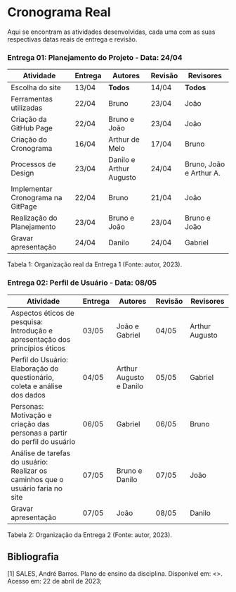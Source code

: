 # Cronograma Real

Aqui se encontram as atividades desenvolvidas, cada uma com as suas respectivas datas reais de entrega e revisão.


### Entrega 01: Planejamento do Projeto - Data: 24/04

| Atividade | Entrega | Autores | Revisão | Revisores |
|---|---|---|---|---|
| Escolha do site | 13/04 | **Todos** | 14/04 | **Todos** |
| Ferramentas utilizadas | 22/04 | Bruno | 23/04 | João |
| Criação da GitHub Page | 22/04 | Bruno e João | 23/04 | João |
| Criação do Cronograma | 16/04 | Arthur de Melo | 17/04 | Bruno |
| Processos de Design | 23/04 | Danilo e Arthur Augusto | 24/04 | Bruno, João e Arthur A. |
| Implementar Cronograma na GitPage | 22/04 | Bruno | 21/04 | João |
| Realização do Planejamento | 23/04 | Bruno e João | 23/04 | Bruno e João |
| Gravar apresentação | 24/04 | Danilo | 24/04 | Gabriel |

Tabela 1: Organização real da Entrega 1 (Fonte: autor, 2023).

### Entrega 02: Perfil de Usuário - Data: 08/05

| Atividade | Entrega | Autores | Revisão | Revisores |
|---|---|---|---|---|
| Aspectos éticos de pesquisa: Introdução e apresentação dos princípios éticos| 03/05 | João e Gabriel | 04/05 | Arthur Augusto |
| Perfil do Usuário: Elaboração do questionário, coleta e análise dos dados | 04/05 | Arthur Augusto e Danilo | 05/05 | Gabriel |
| Personas: Motivação e criação das personas a partir do perfil do usuário | 06/05 | Gabriel | 06/05 | Bruno |
| Análise de tarefas do usuário: Realizar os caminhos que o usuário faria no site | 07/05 | Bruno e Danilo | 07/05 | João |
| Gravar apresentação | 07/05 | João | 08/05 | Danilo |

Tabela 2: Organização da Entrega 2 (Fonte: autor, 2023).

## Bibliografia

[1] SALES, André Barros. Plano de ensino da disciplina. Disponível em: <>. Acesso em: 22 de abril de 2023;